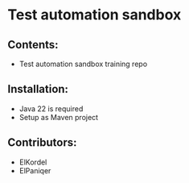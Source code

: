 # Test automation sandbox

## Contents:
- Test automation sandbox training repo

## Installation:
- Java 22 is required
- Setup as Maven project

## Contributors:
- ElKordel
- ElPaniqer
